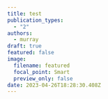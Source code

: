```yaml
---
title: test
publication_types:
  - "2"
authors:
  - murray
draft: true
featured: false
image:
  filename: featured
  focal_point: Smart
  preview_only: false
date: 2023-04-26T18:28:30.408Z
---
```

